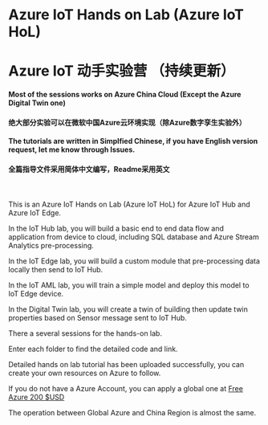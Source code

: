 # Azure IoT Hands on Lab (Azure IoT HoL)
# Azure IoT 动手实验营 （持续更新）

#### Most of the sessions works on Azure China Cloud (Except the Azure Digital Twin one)
#### 绝大部分实验可以在微软中国Azure云环境实现（除Azure数字孪生实验外）

#### The tutorials are written in Simplfied Chinese, if you have English version request, let me know through Issues.
#### 全篇指导文件采用简体中文编写，Readme采用英文
</br></br>
This is an Azure IoT Hands on Lab (Azure IoT HoL) for Azure IoT Hub and Azure IoT Edge.

In the IoT Hub lab, you will build a basic end to end data flow and application from device to cloud, including SQL database and Azure Stream Analytics pre-processing.

In the IoT Edge lab, you will build a custom module that pre-processing data locally then send to IoT Hub.

In the IoT AML lab, you will train a simple model and deploy this model to IoT Edge device.

In the Digital Twin lab, you will create a twin of building then update twin properties based on Sensor message sent to IoT Hub.

There a several sessions for the hands-on lab.

Enter each folder to find the detailed code and link.

Detailed hands on lab tutorial has been uploaded successfully, you can create your own resources on Azure to follow.

If you do not have a Azure Account, you can apply a global one at [Free Azure 200 $USD](https://azure.microsoft.com/zh-cn/free/)

The operation between Global Azure and China Region is almost the same.

